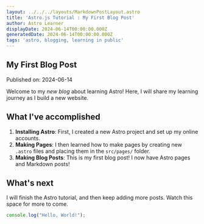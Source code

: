 ```yaml
---
layout: ../../../layouts/MarkdownPostLayout.astro
title: 'Astro.js Tutorial : My First Blog Post'
author: Astro Learner
displayDate: 2024-06-14T00:00:00.000Z
generatedDate: 2024-06-14T00:00:00.000Z
tags: 'astro, blogging, learning in public'
---
```


## My First Blog Post

Published on: 2024-06-14

Welcome to my *new blog* about learning Astro! Here, I will share my learning journey as I build a new website.

## What I've accomplished

1. **Installing Astro**: First, I created a new Astro project and set up my online accounts.
2. **Making Pages**: I then learned how to make pages by creating new `.astro` files and placing them in the `src/pages/` folder.
3. **Making Blog Posts**: This is my first blog post! I now have Astro pages and Markdown posts!

## What's next

I will finish the Astro tutorial, and then keep adding more posts. Watch this space for more to come.

```javascript
console.log("Hello, World!");
```
